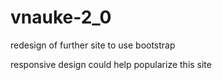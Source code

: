 # vnauke-2_0
redesign of further site to use bootstrap

responsive design could help popularize this site
